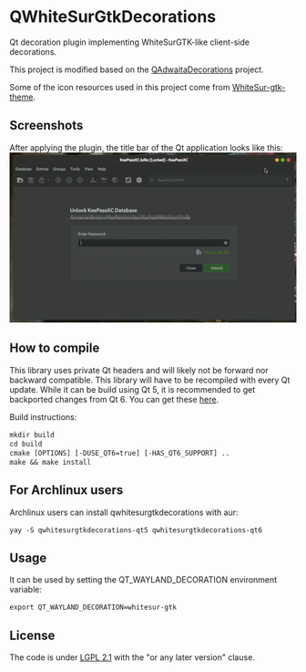 # QWhiteSurGtkDecorations
Qt decoration plugin implementing WhiteSurGTK-like client-side decorations.

This project is modified based on the [QAdwaitaDecorations](https://github.com/FedoraQt/QAdwaitaDecorations) project.  

Some of the icon resources used in this project come from [WhiteSur-gtk-theme](https://github.com/vinceliuice/WhiteSur-gtk-theme.git).

## Screenshots
After applying the plugin, the title bar of the Qt application looks like this:
![effect](screenshots/effect.png)

## How to compile
This library uses private Qt headers and will likely not be forward nor
backward compatible. This library will have to be recompiled with every
Qt update. While it can be build using Qt 5, it is recommended to get
backported changes from Qt 6. You can get these [here](https://src.fedoraproject.org/rpms/qt5-qtwayland/blob/rawhide/f/qtwayland-decoration-support-backports-from-qt6.patch).

Build instructions:

```
mkdir build
cd build
cmake [OPTIONS] [-DUSE_QT6=true] [-HAS_QT6_SUPPORT] ..
make && make install
```

## For Archlinux users
Archlinux users can install qwhitesurgtkdecorations with aur:
```shell
yay -S qwhitesurgtkdecorations-qt5 qwhitesurgtkdecorations-qt6
```

## Usage
It can be used by setting the QT_WAYLAND_DECORATION environment variable:

```
export QT_WAYLAND_DECORATION=whitesur-gtk
```

## License
The code is under [LGPL 2.1](https://www.gnu.org/licenses/old-licenses/lgpl-2.1.en.html) with the "or any later version" clause.

